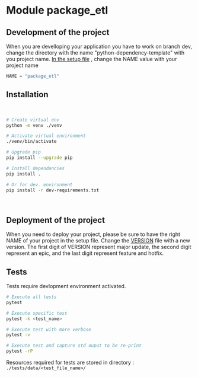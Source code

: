 # Module package_etl

## Development of the project

When you are develloping your application you have to work on branch dev, change the directory with the name "python-dependency-template" with you project name.  [In the setup file](setup.py) , change the NAME value with your project name 

```python
NAME = "package_etl"
```

## Installation

<br/>

```bash
# Create virtual env
python -m venv ./venv

# Activate virtual environment
./venv/bin/activate

# Upgrade pip
pip install --upgrade pip

# Install dependancies
pip install .

# Or for dev. environment
pip install -r dev-requirements.txt
```
<br/>

## Deployment of the project

When you need to deploy your project, please be sure to have the right NAME of your project in the setup file. Change the [VERSION](VERSION) file with a new version. 
The first digit of VERSION represent major update, the second digit represent an epic, and the last digit represent feature and hotfix.



## Tests

Tests require devlopment environment activated.

```bash
# Execute all tests
pytest

# Execute specific test
pytest -k <test_name>

# Execute test with more verbose
pytest -v

# Execute test and capture std ouput to be re-print
pytest -rP

```

Resources required for tests are stored in directory : `./tests/data/<test_file_name>/`

<br/>
